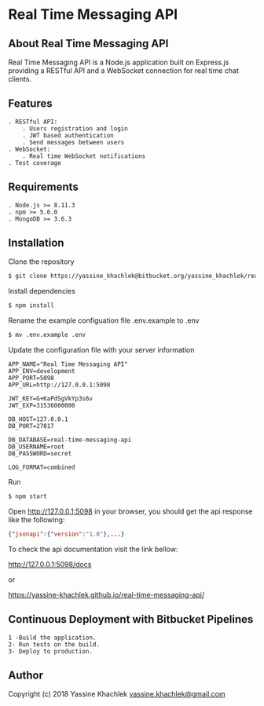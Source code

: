 
# Real Time Messaging API

## About Real Time Messaging API

Real Time Messaging API is a Node.js application built on Express.js providing a RESTful API and a WebSocket connection for real time chat clients.

## Features

	. RESTful API: 
		. Users registration and login
		. JWT based authentication
		. Send messages between users
	. WebSocket:
		. Real time WebSocket notifications
	. Test coverage

## Requirements

	. Node.js >= 8.11.3
	. npm >= 5.6.0
	. MongoDB >= 3.6.3

## Installation

Clone the repository

```bash
$ git clone https://yassine_khachlek@bitbucket.org/yassine_khachlek/real-time-messaging-api.git
```

Install dependencies

```bash
$ npm install
```

Rename the example configuation file .env.example to .env

```bash
$ mv .env.example .env
```

Update the configuration file with your server information

```text
APP_NAME="Real Time Messaging API"
APP_ENV=development
APP_PORT=5098
APP_URL=http://127.0.0.1:5098

JWT_KEY=G+KaPdSgVkYp3s6v
JWT_EXP=31536000000

DB_HOST=127.0.0.1
DB_PORT=27017

DB_DATABASE=real-time-messaging-api
DB_USERNAME=root
DB_PASSWORD=secret

LOG_FORMAT=combined
```

Run

```bash
$ npm start
```

Open http://127.0.0.1:5098 in your browser, you should get the api response like the following:

```json
{"jsonapi":{"version":"1.0"},...}
```

To check the api documentation visit the link bellow:

http://127.0.0.1:5098/docs

or

https://yassine-khachlek.github.io/real-time-messaging-api/


## Continuous Deployment with Bitbucket Pipelines

	1 -Build the application.
	2- Run tests on the build.
	3- Deploy to production.

## Author

Copyright (c) 2018 Yassine Khachlek <yassine.khachlek@gmail.com>

